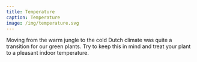 ```yaml
---
title: Temperature
caption: Temperature
image: /img/temperature.svg
---
```


Moving from the warm jungle to the cold Dutch climate was quite a transition for our green plants. Try to keep this in mind and treat your plant to a pleasant indoor temperature.
